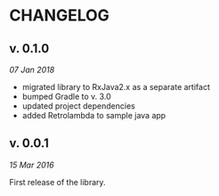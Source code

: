CHANGELOG
=========

v. 0.1.0
--------
*07 Jan 2018*

- migrated library to RxJava2.x as a separate artifact
- bumped Gradle to v. 3.0
- updated project dependencies
- added Retrolambda to sample java app

v. 0.0.1
--------
*15 Mar 2016*

First release of the library.
